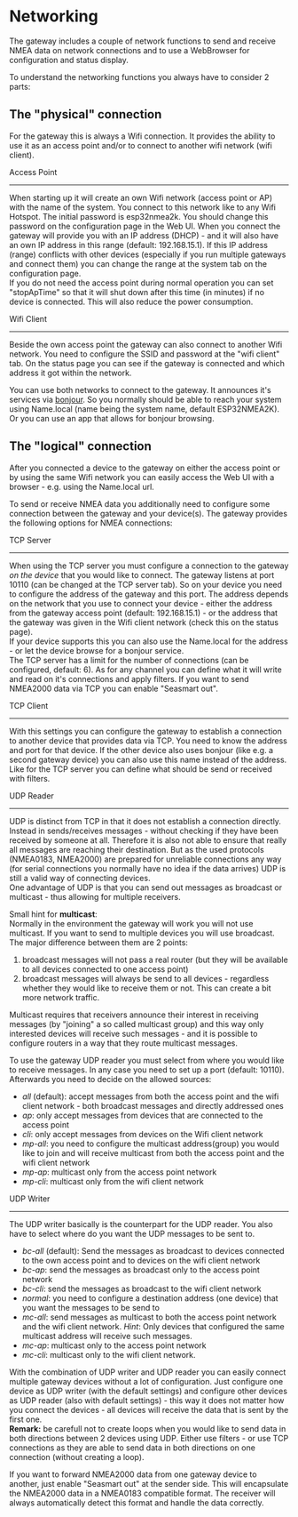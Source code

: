 Networking
==========
The gateway includes a couple of network functions to send and receive NMEA data on network connections and to use a WebBrowser for configuration and status display.

To understand the networking functions you always have to consider 2 parts:

The "physical" connection
-------------------------
For the gateway this is always a Wifi connection.
It provides the ability to use it as an access point and/or to connect to another wifi network (wifi client).

Access Point
************
When starting up it will create an own Wifi network (access point or AP) with the name of the system. You connect to this network like to any Wifi Hotspot.
The initial password is esp32nmea2k. You should change this password on the configuration page in the Web UI.
When you connect the gateway will provide you with an IP address (DHCP) - and it will also have an own IP address in this range (default: 192.168.15.1). If this IP address (range) conflicts with other devices (especially if you run multiple gateways and connect them) you can change the range at the system tab on the configuration page.<br>
If you do not need the access point during normal operation you can set "stopApTime" so that it will shut down after this time (in minutes) if no device is connected. This will also reduce the power consumption.

Wifi Client
***********
Beside the own access point the gateway can also connect to another Wifi network. You need to configure the SSID and password at the "wifi client" tab.
On the status page you can see if the gateway is connected and which address it got within the network.

You can use both networks to connect to the gateway. It announces it's services via [bonjour](https://developer.apple.com/bonjour/). So you normally should be able to reach your system using Name.local (name being the system name, default ESP32NMEA2K). Or you can use an app that allows for bonjour browsing.

The "logical" connection
------------------------
After you connected a device to the gateway on either the access point or by using the same Wifi network you can easily access the Web UI with a browser - e.g. using the Name.local url.

To send or receive NMEA data you additionally need to configure some connection between the gateway and your device(s).
The gateway provides the following options for NMEA connections:

TCP Server
**********
When using the TCP server you must configure a connection to the gateway _on the device_ that you would like to connect. The gateway listens at port 10110 (can be changed at the TCP server tab). So on your device you need to configure the address of the gateway and this port. The address depends on the network that you use to connect your device - either the address from the gateway access point (default: 192.168.15.1) - or the address that the gateway was given in the Wifi client network (check this on the status page).<br>
If your device supports this you can also use the Name.local for the address - or let the device browse for a bonjour service.<br>
The TCP server has a limit for the number of connections (can be configured, default: 6). As for any channel you can define what it will write and read on it's connections and apply filters.
If you want to send NMEA2000 data via TCP you can enable "Seasmart out".

TCP Client
**********
With this settings you can configure the gateway to establish a connection to another device that provides data via TCP. You need to know the address and port for that device. If the other device also uses bonjour (like e.g. a second gateway device) you can also use this name instead of the address.
Like for the TCP server you can define what should be send or received with filters.

UDP Reader
**********
UDP is distinct from TCP in that it does not establish a connection directly. Instead in sends/receives messages - without checking if they have been received by someone at all. Therefore it is also not able to ensure that really all messages are reaching their destination. But as the used protocols (NMEA0183, NMEA2000) are prepared for unreliable connections any way (for serial connections you normally have no idea if the data arrives) UDP is still a valid way of connecting devices.<br>
One advantage of UDP is that you can send out messages as broadcast or multicast - thus allowing for multiple receivers.

Small hint for __multicast__:<br>
Normally in the environment the gateway will work you will not use multicast. If you want to send to multiple devices you will use broadcast. The major difference between them are 2 points:<br>
  1. broadcast messages will not pass a real router (but they will be available to all devices connected to one access point)
  2. broadcast messages will always be send to all devices - regardless whether they would like to receive them or not. This can create a bit more network traffic.

Multicast requires that receivers announce their interest in receiving messages (by "joining" a so called multicast group) and this way only interested devices will receive such messages - and it is possible to configure routers in a way that they route multicast messages.

To use the gateway UDP reader you must select from where you would like to receive messages. In any case you need to set up a port (default: 10110). Afterwards you need to decide on the allowed sources:
  * _all_ (default): accept messages from both the access point and the wifi client network - both broadcast messages and directly addressed ones
  * _ap_: only accept messages from devices that are connected to the access point
  * _cli_: only accept messages from devices on the Wifi client network
  * _mp-all_: you need to configure the multicast address(group) you would like to join and will receive multicast from both the access point and the wifi client network
  * _mp-ap_: multicast only from the access point network
  * _mp-cli_: multicast only from the wifi client network

UDP Writer
**********
The UDP writer basically is the counterpart for the UDP reader.
You also have to select where do you want the UDP messages to be sent to.
  * _bc-all_ (default): Send the messages as broadcast to devices connected to the own access point and to devices on the wifi client network
  * _bc-ap_: send the messages as broadcast only to the access point network
  * _bc-cli_: send the messages as broadcast to the wifi client network
  * _normal_: you need to configure a destination address (one device) that you want the messages to be send to
  * _mc-all_: send messages as multicast to both the access point network and the wifi client network. _Hint_: Only devices that configured the same multicast address will receive such messages.
  * _mc-ap_: multicast only to the access point network
  * _mc-cli_: multicast only to the wifi client network.

With the combination of UDP writer and UDP reader you can easily connect multiple gateway devices without a lot of configuration. Just configure one device as UDP writer (with the default settings) and configure other devices as UDP reader (also with default settings) - this way it does not matter how you connect the devices - all devices will receive the data that is sent by the first one.<br>
__Remark:__ be carefull not to create loops when you would like to send data in both directions between 2 devices using UDP. Either use filters - or use TCP connections as they are able to send data in both directions on one connection (without creating a loop).

If you want to forward NMEA2000 data from one gateway device to another, just enable "Seasmart out" at the sender side. This will encapsulate the NMEA2000 data in a NMEA0183 compatible format. The receiver will always automatically detect this format and handle the data correctly.
